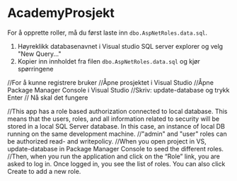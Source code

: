 # AcademyProsjekt

For å opprette roller, må du først laste inn `dbo.AspNetRoles.data.sql`.

1. Høyreklikk databasenavnet i Visual studio SQL server explorer og velg "New Query..."
2. Kopier inn innholdet fra filen `dbo.AspNetRoles.data.sql` og kjør spørringene

//For å kunne registrere bruker
//Åpne prosjektet i Visual Studio
//Åpne Package Manager Console i Visual Studio
//Skriv: update-database og trykk Enter
// Nå skal det fungere


//This app has a role based authorization connected to local database. This means that the users, roles, and all information related to security will be stored in a local SQL Server database. In this case, an instance of local DB running on the same development machine. 
//"admin" and "user" roles can be authorized read- and writepolicy.
//When you open project in VS, update-database in Package Manager Console to seed the different roles.
//Then, when you run the application and click on the “Role” link, you are asked to log in. Once logged in, you see the list of roles. You can also click Create to add a new role.
